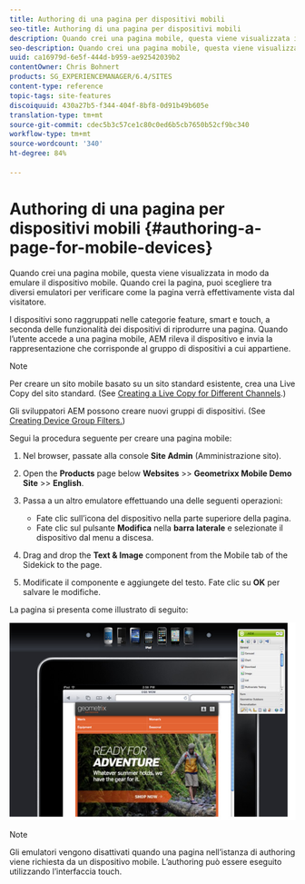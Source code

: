 ```yaml
---
title: Authoring di una pagina per dispositivi mobili
seo-title: Authoring di una pagina per dispositivi mobili
description: Quando crei una pagina mobile, questa viene visualizzata in modo da emulare il dispositivo mobile. Quando crei la pagina, puoi scegliere tra diversi emulatori per verificare come la pagina verrà effettivamente vista dal visitatore.
seo-description: Quando crei una pagina mobile, questa viene visualizzata in modo da emulare il dispositivo mobile. Quando crei la pagina, puoi scegliere tra diversi emulatori per verificare come la pagina verrà effettivamente vista dal visitatore.
uuid: ca16979d-6e5f-444d-b959-ae92542039b2
contentOwner: Chris Bohnert
products: SG_EXPERIENCEMANAGER/6.4/SITES
content-type: reference
topic-tags: site-features
discoiquuid: 430a27b5-f344-404f-8bf8-0d91b49b605e
translation-type: tm+mt
source-git-commit: cdec5b3c57ce1c80c0ed6b5cb7650b52cf9bc340
workflow-type: tm+mt
source-wordcount: '340'
ht-degree: 84%

---
```



# Authoring di una pagina per dispositivi mobili {#authoring-a-page-for-mobile-devices}

Quando crei una pagina mobile, questa viene visualizzata in modo da emulare il dispositivo mobile. Quando crei la pagina, puoi scegliere tra diversi emulatori per verificare come la pagina verrà effettivamente vista dal visitatore.

I dispositivi sono raggruppati nelle categorie feature, smart e touch, a seconda delle funzionalità dei dispositivi di riprodurre una pagina. Quando l’utente accede a una pagina mobile, AEM rileva il dispositivo e invia la rappresentazione che corrisponde al gruppo di dispositivi a cui appartiene.

>[!NOTE]
>
>Per creare un sito mobile basato su un sito standard esistente, crea una Live Copy del sito standard. (See [Creating a Live Copy for Different Channels](/help/sites-administering/msm-livecopy.md).)
>
>Gli sviluppatori AEM possono creare nuovi gruppi di dispositivi. (See [Creating Device Group Filters.](/help/sites-developing/groupfilters.md))

Segui la procedura seguente per creare una pagina mobile:

1. Nel browser, passate alla console **Site Admin** (Amministrazione sito).
1. Open the **Products** page below **Websites** >> **Geometrixx Mobile Demo Site** >> **English**.

1. Passa a un altro emulatore effettuando una delle seguenti operazioni:

   * Fate clic sull’icona del dispositivo nella parte superiore della pagina.
   * Fate clic sul pulsante **Modifica** nella **barra laterale** e selezionate il dispositivo dal menu a discesa.

1. Drag and drop the **Text &amp; Image** component from the Mobile tab of the Sidekick to the page.
1. Modificate il componente e aggiungete del testo. Fate clic su **OK** per salvare le modifiche.

La pagina si presenta come illustrato di seguito:

![mobileipademu](assets/mobileipademu.png)

>[!NOTE]
>
>Gli emulatori vengono disattivati quando una pagina nell’istanza di authoring viene richiesta da un dispositivo mobile. L’authoring può essere eseguito utilizzando l’interfaccia touch.

